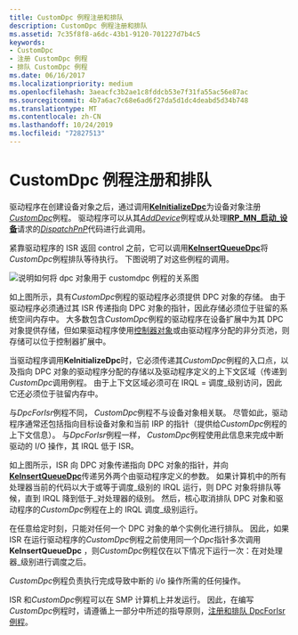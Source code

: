 ```yaml
---
title: CustomDpc 例程注册和排队
description: CustomDpc 例程注册和排队
ms.assetid: 7c35f8f8-a6dc-43b1-9120-701227d7b4c5
keywords:
- CustomDpc
- 注册 CustomDpc 例程
- 排队 CustomDpc 例程
ms.date: 06/16/2017
ms.localizationpriority: medium
ms.openlocfilehash: 3aeacfc3b2ae1c8fddcb53e7f31fa55ac56e87ac
ms.sourcegitcommit: 4b7a6ac7c68e6ad6f27da5d1dc4deabd5d34b748
ms.translationtype: MT
ms.contentlocale: zh-CN
ms.lasthandoff: 10/24/2019
ms.locfileid: "72827513"
---
```

# <a name="registering-and-queuing-a-customdpc-routine"></a>CustomDpc 例程注册和排队





驱动程序在创建设备对象之后，通过调用[**KeInitializeDpc**](https://docs.microsoft.com/windows-hardware/drivers/ddi/wdm/nf-wdm-keinitializedpc)为设备对象注册[*CustomDpc*](https://docs.microsoft.com/windows-hardware/drivers/ddi/wdm/nc-wdm-kdeferred_routine)例程。 驱动程序可以从其[*AddDevice*](https://docs.microsoft.com/windows-hardware/drivers/ddi/wdm/nc-wdm-driver_add_device)例程或从处理[**IRP\_MN\_启动\_设备**](https://docs.microsoft.com/windows-hardware/drivers/kernel/irp-mn-start-device)请求的[*DispatchPnP*](https://docs.microsoft.com/windows-hardware/drivers/ddi/wdm/nc-wdm-driver_dispatch)代码进行此调用。

紧靠驱动程序的 ISR 返回 control 之前，它可以调用[**KeInsertQueueDpc**](https://docs.microsoft.com/windows-hardware/drivers/ddi/wdm/nf-wdm-keinsertqueuedpc)将*CustomDpc*例程排队等待执行。 下图说明了对这些例程的调用。

![说明如何将 dpc 对象用于 customdpc 例程的关系图](images/3cstmdpc.png)

如上图所示，具有*CustomDpc*例程的驱动程序必须提供 DPC 对象的存储。 由于驱动程序必须通过其 ISR 传递指向 DPC 对象的指针，因此存储必须位于驻留的系统空间内存中。 大多数包含*CustomDpc*例程的驱动程序在设备扩展中为其 DPC 对象提供存储，但如果驱动程序使用[控制器对象](using-controller-objects.md)或由驱动程序分配的非分页池，则存储可以位于控制器扩展中。

当驱动程序调用**KeInitializeDpc**时，它必须传递其*CustomDpc*例程的入口点，以及指向 DPC 对象的驱动程序分配的存储以及驱动程序定义的上下文区域（传递到*CustomDpc*调用例程。 由于上下文区域必须可在 IRQL = 调度\_级别访问，因此它还必须位于驻留内存中。

与*DpcForIsr*例程不同， *CustomDpc*例程不与设备对象相关联。 尽管如此，驱动程序通常还包括指向目标设备对象和当前 IRP 的指针（提供给*CustomDpc*例程的上下文信息）。 与*DpcForIsr*例程一样， *CustomDpc*例程使用此信息来完成中断驱动的 I/O 操作，其 IRQL 低于 ISR。

如上图所示，ISR 向 DPC 对象传递指向 DPC 对象的指针，并向[**KeInsertQueueDpc**](https://docs.microsoft.com/windows-hardware/drivers/ddi/wdm/nf-wdm-keinsertqueuedpc)传递另外两个由驱动程序定义的参数。 如果计算机中的所有处理器当前的代码以大于或等于调度\_级别的 IRQL 运行，则 DPC 对象将排队等候，直到 IRQL 降到低于\_对处理器的级别。 然后，核心取消排队 DPC 对象和驱动程序的*CustomDpc*例程在上的 IRQL 调度\_级别运行。

在任意给定时刻，只能对任何一个 DPC 对象的单个实例化进行排队。 因此，如果 ISR 在运行驱动程序的*CustomDpc*例程之前使用同一个*Dpc*指针多次调用**KeInsertQueueDpc** ，则*CustomDpc*例程仅在以下情况下运行一次：在对处理器\_级别进行调度之后。

*CustomDpc*例程负责执行完成导致中断的 i/o 操作所需的任何操作。

ISR 和*CustomDpc*例程可以在 SMP 计算机上并发运行。 因此，在编写*CustomDpc*例程时，请遵循上一部分中所述的指导原则，[注册和排队 DpcForIsr 例程](registering-and-queuing-a-dpcforisr-routine.md)。

 

 




